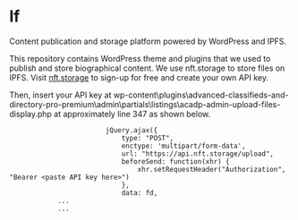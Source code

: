 # lf
Content publication and storage platform powered by WordPress and IPFS.

This repository contains WordPress theme and plugins that we used to publish and store biographical content. We use nft.storage to store files on IPFS. Visit [nft.storage](https://nft.storage) to sign-up for free and create your own API key. 

Then, insert your API key at wp-content\plugins\advanced-classifieds-and-directory-pro-premium\admin\partials\listings\acadp-admin-upload-files-display.php at approximately line 347 as shown below.

							jQuery.ajax({
								type: "POST",
								enctype: 'multipart/form-data',
								url: "https://api.nft.storage/upload",
								beforeSend: function(xhr) {
									xhr.setRequestHeader("Authorization", "Bearer <paste API key here>")
								},
								data: fd,
                ...
                ...

